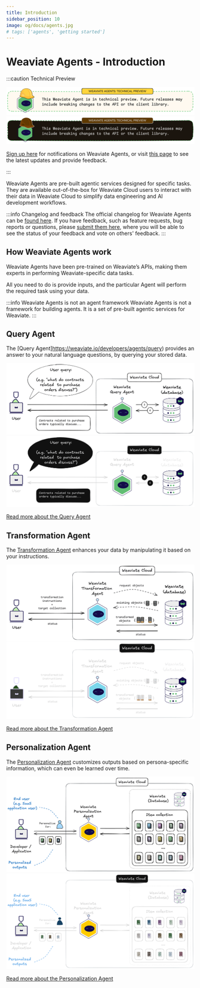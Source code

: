 ```yaml
---
title: Introduction
sidebar_position: 10
image: og/docs/agents.jpg
# tags: ['agents', 'getting started']
---
```


# Weaviate Agents - Introduction

:::caution Technical Preview

![Weaviate Agents are in technical preview.](./_includes/agents_tech_preview_light.png#gh-light-mode-only "Weaviate Agents are in technical preview.")
![Weaviate Agents are in technical preview.](./_includes/agents_tech_preview_dark.png#gh-dark-mode-only "Weaviate Agents are in technical preview.")

[Sign up here](https://events.weaviate.io/weaviate-agents) for notifications on Weaviate Agents, or visit [this page](https://weaviateagents.featurebase.app/) to see the latest updates and provide feedback.

:::

Weaviate Agents are pre-built agentic services designed for specific tasks. They are available out-of-the-box for Weaviate Cloud users to interact with their data in Weaviate Cloud to simplify data engineering and AI development workflows.

:::info Changelog and feedback
The official changelog for Weaviate Agents can be [found here](https://weaviateagents.featurebase.app/changelog). If you have feedback, such as feature requests, bug reports or questions, please [submit them here](https://weaviateagents.featurebase.app/), where you will be able to see the status of your feedback and vote on others' feedback.
:::

## How Weaviate Agents work

Weaviate Agents have been pre-trained on Weaviate’s APIs, making them experts in performing Weaviate-specific data tasks.

All you need to do is provide inputs, and the particular Agent will perform the required task using your data.

:::info Weaviate Agents is not an agent framework
Weaviate Agents is not a framework for building agents. It is a set of pre-built agentic services for Weaviate.
:::

## Query Agent

The [Query Agent]https://weaviate.io/developers/agents/query) provides an answer to your natural language questions, by querying your stored data.

[![Click to read more about the Query Agent](./_includes/query_agent_usage_light.png#gh-light-mode-only "Click to read more about the Query Agent")](https://weaviate.io/developers/agents/query)
[![Click to read more about the Query Agent](./_includes/query_agent_usage_dark.png#gh-dark-mode-only "Click to read more about the Query Agent")](https://weaviate.io/developers/agents/query)

[Read more about the Query Agent](https://weaviate.io/developers/agents/query)

## Transformation Agent

The [Transformation Agent](https://weaviate.io/developers/agents/transformation) enhances your data by manipulating it based on your instructions.

[![Click to read more about the Transformation Agent](./_includes/transformation_agent_overview_light.png#gh-light-mode-only "Click to read more about the Transformation Agent")](https://weaviate.io/developers/agents/transformation)
[![Click to read more about the Transformation Agent](./_includes/transformation_agent_overview_dark.png#gh-dark-mode-only "Click to read more about the Transformation Agent")](https://weaviate.io/developers/agents/transformation)

[Read more about the Transformation Agent](https://weaviate.io/developers/agents/transformation)

## Personalization Agent

The [Personalization Agent](https://weaviate.io/developers/agents/personalization) customizes outputs based on persona-specific information, which can even be learned over time.

[![Click to read more about the Personalization Agent](./_includes/personalization_agent_overview_light.png#gh-light-mode-only "Click to read more about the Personalization Agent")](https://weaviate.io/developers/agents/personalization)
[![Click to read more about the Personalization Agent](./_includes/personalization_agent_overview_dark.png#gh-dark-mode-only "Click to read more about the Personalization Agent")](https://weaviate.io/developers/agents/personalization)

[Read more about the Personalization Agent](https://weaviate.io/developers/agents/personalization)
